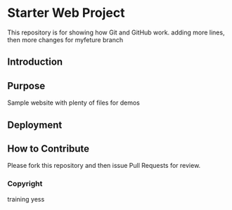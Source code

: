 # Starter Web Project

This repository is for showing how Git and GitHub work. adding more lines, then more changes for myfeture branch

## Introduction

## Purpose

Sample website with plenty of files for demos

## Deployment

## How to Contribute

Please fork this repository and then issue Pull Requests for review.

### Copyright

training yess